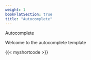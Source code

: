 ```yaml
---
weight: 1
bookFlatSection: true
title: "Autocomplete"
---
```


Autocomplete 

Welcome to the autocomplete template

{{< myshortcode >}}